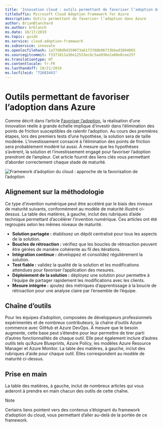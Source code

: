 ```yaml
---
title: 'Innovation cloud : outils permettant de favoriser l’adoption dans Azure'
titleSuffix: Microsoft Cloud Adoption Framework for Azure
description: Outils permettant de favoriser l’adoption dans Azure
author: BrianBlanchard
ms.author: brblanch
ms.date: 10/17/2019
ms.topic: guide
ms.service: cloud-adoption-framework
ms.subservice: innovate
ms.openlocfilehash: 1a77d8d9d359073a6173788b96f33bbad1894065
ms.sourcegitcommit: f3371811a36e12533ecbc3aa936e2a68e0cee25f
ms.translationtype: HT
ms.contentlocale: fr-FR
ms.lasthandoff: 10/21/2019
ms.locfileid: "72683443"
---
```

# <a name="tools-to-empower-adoption-in-azure"></a>Outils permettant de favoriser l’adoption dans Azure

Comme décrit dans l’article [Favoriser l’adoption](../considerations/ci-cd.md), la réalisation d’une innovation réelle à grande échelle implique d’investir dans l’élimination des points de friction susceptibles de ralentir l’adoption. Au cours des premières étapes, lors des premiers tests d’une hypothèse, la solution sera de taille modérée. L’investissement consacré à l’élimination des points de friction sera probablement modéré lui aussi. À mesure que les hypothèses s’avèrent, la solution et l’investissement engagé pour favoriser l’adoption prendront de l’ampleur. Cet article fournit des liens clés vous permettant d’aborder correctement chaque stade de maturité.

![Framework d’adoption du cloud : approche de la favorisation de l’adoption](../../_images/innovate/empower-adoption-maturity.png)

## <a name="alignment-to-the-methodology"></a>Alignement sur la méthodologie

Ce type d’invention numérique peut être accéléré par le biais des niveaux de maturité suivants, conformément au modèle de maturité illustré ci-dessus. La table des matières, à gauche, inclut des rubriques d’aide technique permettant d’accélérer l’invention numérique. Ces articles ont été regroupés selon les mêmes niveaux de maturité.

- **Solution partagée :** établissez un dépôt centralisé pour tous les aspects de la solution.
- **Boucles de rétroaction :** vérifiez que les boucles de rétroaction peuvent être gérées de manière cohérente au fil des itérations.
- **Intégration continue :** développez et consolidez régulièrement la solution.
- **Test fiable :** validez la qualité de la solution et les modifications attendues pour favoriser l’application des mesures.
- **Déploiement de la solution :** déployez une solution pour permettre à l’équipe de partager rapidement les modifications avec les clients.
- **Mesure intégrée :** ajoutez des métriques d’apprentissage à la boucle de rétroaction pour une analyse claire par l’ensemble de l’équipe.

## <a name="toolchain"></a>Chaîne d’outils

Pour les équipes d’adoption, composées de développeurs professionnels expérimentés et de nombreux contributeurs, la chaîne d’outils Azure commence avec GitHub et Azure DevOps. À mesure que le besoin augmente, cette base peut s’étendre pour leur permettre de tirer parti d’autres fonctionnalités de chaque outil. Elle peut également inclure d’autres outils tels qu’Azure Blueprints, Azure Policy, les modèles Azure Resource Manager et Azure Monitor. La table des matières, à gauche, inclut des rubriques d’aide pour chaque outil. Elles correspondent au modèle de maturité ci-dessus.

## <a name="get-started"></a>Prise en main

La table des matières, à gauche, inclut de nombreux articles qui vous aideront à prendre en main chacun des outils de cette chaîne.

> [!NOTE]
> Certains liens pointent vers des contenus s’éloignant du framework d’adoption du cloud, vous permettant d’aller au-delà de la portée de ce framework.
